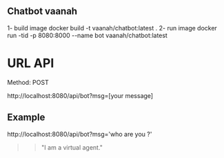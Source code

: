 ## Chatbot vaanah

1- build image
docker build -t vaanah/chatbot:latest .
2- run image
docker run -tid -p 8080:8000 --name bot vaanah/chatbot:latest

# URL API

Method: POST

http://localhost:8080/api/bot?msg=[your message]

## Example

http://localhost:8080/api/bot?msg='who are you ?'

> > "I am a virtual agent."
